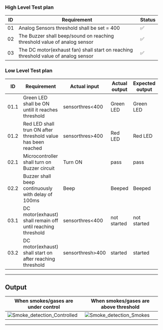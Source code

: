 ### High Level Test plan
ID | Requirement | Status
--- | --- | ---
01 | Analog Sensors threshold shall be set = 400 | :white_check_mark:
02 | The Buzzer shall beep/sound on reaching threshold value of analog sensor | :white_check_mark:
03 | The DC motor(exhaust fan) shall start on reaching threshold value of analog sensor | :white_check_mark:
### Low Level Test plan
ID | Requirement | Actual input | Actual output | Expected output | Status
--- | --- | --- | --- | --- | ---
01.1 | Green LED shall be ON untill it reaches threshold | sensorthres<400 | Green LED | Green LED | :white_check_mark:
01.2 | Red LED shall trun ON after threshold value has been reached | sensorthres>400 | Red LED | Red LED | :white_check_mark:
02.1 | Microcontroller shall turn on Buzzer circuit | Turn ON | pass | pass | :white_check_mark:
02.2 | Buzzer shall beep continuously with delay of 100ms | Beep | Beeped | Beeped | :white_check_mark:
03.1 | DC motor(exhaust) shall remain off until reaching threshold | sensorthres<400 | not started | not started | :white_check_mark:
03.2 | DC motor(exhaust) shall start on after reaching threshold | sensorthresh>400 | started | started | :white_check_mark:
***
## Output<a name="op"></a>
 When smokes/gases are under control | When smokes/gases are above threshold
 --- | ---
![Smoke_detection_Controlled](https://user-images.githubusercontent.com/98891749/156936025-554974e5-6ba7-41e2-994f-b9a3d60152b9.png) | ![Smoke_detection_Smokes](https://user-images.githubusercontent.com/98891749/156936042-2ac7da5a-e751-428e-b191-aeb5c6a9af4c.png)
***
